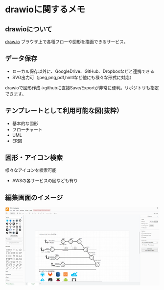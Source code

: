# drawioに関するメモ

## drawioについて
[draw\.io](https://www.draw.io/)
ブラウザ上で各種フローや図形を描画できるサービス。

## データ保存
* ローカル保存以外に、GoogleDrive、GitHub、Dropboxなどと連携できる
* SVG出力可（jpeg,png,pdf,hmtlなど他にも様々な形式に対応）

drawioで図形作成→githubに直接Save/Exportが非常に便利。リポジトリも指定できます。

## テンプレートとして利用可能な図(抜粋）
* 基本的な図形
* フローチャート
* UML
* ER図


## 図形・アイコン検索
様々なアイコンを検索可能
* AWSの各サービスの図なども有り

## 編集画面のイメージ
![](./img/drawio説明用.PNG)
